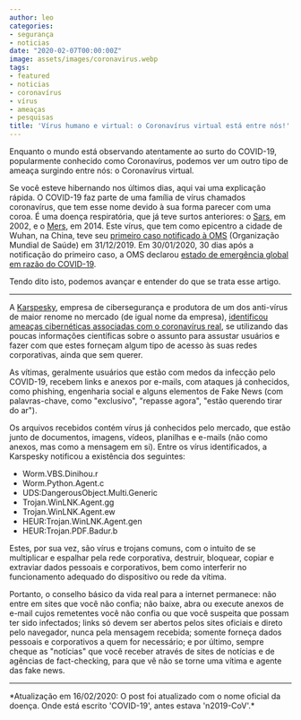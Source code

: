 ```yaml
---
author: leo
categories:
- segurança
- noticias
date: "2020-02-07T00:00:00Z"
image: assets/images/coronavirus.webp
tags:
- featured
- noticias
- coronavírus
- vírus
- ameaças
- pesquisas
title: 'Vírus humano e virtual: o Coronavírus virtual está entre nós!'
---
```

Enquanto o mundo está observando atentamente ao surto do COVID-19, popularmente conhecido como Coronavírus, podemos ver um outro tipo de ameaça surgindo entre nós: o Coronavírus virtual.

Se você esteve hibernando nos últimos dias, aqui vai uma explicação rápida. O COVID-19 faz parte de uma família de vírus chamados coronavírus, que tem esse nome devido à sua forma parecer com uma coroa. É uma doença respiratória, que já teve surtos anteriores: o [Sars][sars], em 2002, e o [Mers](mers), em 2014. Este vírus, que tem como epicentro a cidade de Wuhan, na China, teve seu [primeiro caso notificado à OMS][cronologia] (Organização Mundial de Saúde) em 31/12/2019. Em 30/01/2020, 30 dias após a notificação do primeiro caso, a OMS declarou [estado de emergência global em razão do COVID-19][estado-emergencia].

Tendo dito isto, podemos avançar e entender do que se trata esse artigo.

---
A [Karspesky][karspesky], empresa de cibersegurança e produtora de um dos anti-vírus de maior renome no mercado (de igual nome da empresa), [identificou ameaças cibernéticas associadas com o coronavírus real][coronavirus], se utilizando das poucas informações científicas sobre o assunto para assustar usuários e fazer com que estes forneçam algum tipo de acesso às suas redes corporativas, ainda que sem querer.

As vítimas, geralmente usuários que estão com medos da infecção pelo COVID-19, recebem links e anexos por e-mails, com ataques já conhecidos, como phishing, engenharia social e alguns elementos de Fake News (com palavras-chave, como "exclusivo", "repasse agora", "estão querendo tirar do ar").

Os arquivos recebidos contém vírus já conhecidos pelo mercado, que estão junto de documentos, imagens, vídeos, planilhas e e-mails (não como anexos, mas como a mensagem em si). Entre os vírus identificados, a Karspesky notificou a existência dos seguintes:
 * Worm.VBS.Dinihou.r
 * Worm.Python.Agent.c
 * UDS:DangerousObject.Multi.Generic
 * Trojan.WinLNK.Agent.gg
 * Trojan.WinLNK.Agent.ew
 * HEUR:Trojan.WinLNK.Agent.gen
 * HEUR:Trojan.PDF.Badur.b

Estes, por sua vez, são vírus e trojans comuns, com o intuito de se multiplicar e espalhar pela rede corporativa, destruir, bloquear, copiar e extraviar dados pessoais e corporativos, bem como interferir no funcionamento adequado do dispositivo ou rede da vítima.

Portanto, o conselho básico da vida real para a internet permanece: não entre em sites que você não confia; não baixe, abra ou execute anexos de e-mail cujos remetentes você não confia ou que você suspeita que possam ter sido infectados; links só devem ser abertos pelos sites oficiais e direto pelo navegador, nunca pela mensagem recebida; somente forneça dados pessoais e corporativos a quem for necessário; e por último, sempre cheque as "notícias" que você receber através de sites de notícias e de agências de fact-checking, para que vê não se torne uma vítima e agente das fake news.
<hr>
*Atualização em 16/02/2020: O post foi atualizado com o nome oficial da doença. Onde está escrito 'COVID-19', antes estava 'n2019-CoV'.*



[sars]: https://pt.wikipedia.org/wiki/S%C3%ADndrome_respirat%C3%B3ria_aguda_grave
[mers]: https://pt.wikipedia.org/wiki/Coronav%C3%ADrus_da_s%C3%ADndrome_respirat%C3%B3ria_do_Oriente_M%C3%A9dio
[estado-emergencia]: http://agenciabrasil.ebc.com.br/saude/noticia/2020-01/oms-declara-estado-de-emergencia-global-em-razao-do-coronavirus
[cronologia]: https://g1.globo.com/ciencia-e-saude/noticia/2020/01/22/cronologia-da-expansao-do-novo-coronavirus-descoberto-na-china.ghtml
[karspesky]: https://www.kaspersky.com.br/
[coronavirus]: https://www.computerweekly.com/news/252477578/First-coronavirus-cyber-threats-seen-in-the-wild
